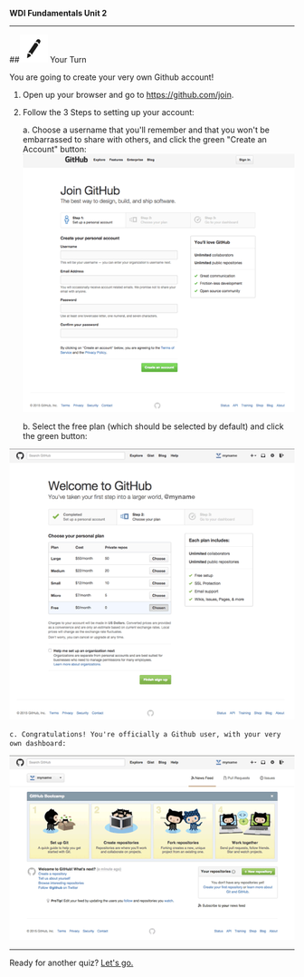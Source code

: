 **WDI Fundamentals Unit 2**

---

##![Your Turn](../assets/exercise.png) Your Turn

You are going to create your very own Github account!

1. Open up your browser and go to https://github.com/join.

2. Follow the 3 Steps to setting up your account:

	a. Choose a username that you'll remember and that you won't be embarrassed to share with others, and click the green "Create an Account" button:
 ![Choose a Username](../assets/chapter2/step1.png)

	b. Select the free plan (which should be selected by default) and click the green button:

 ![Choose the Free Plan](../assets/chapter2/step2.png)

	c. Congratulations! You're officially a Github user, with your very own dashboard:
 ![You're done!](../assets/chapter2/step3.png)

---

Ready for another quiz? [Let's go.](06_quiz.md)

